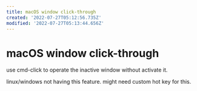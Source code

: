 ```yaml
---
title: macOS window click-through
created: '2022-07-27T05:12:56.735Z'
modified: '2022-07-27T05:13:44.656Z'
---
```


# macOS window click-through

use cmd-click to operate the inactive window without activate it.

linux/windows not having this feature. might need custom hot key for this.
